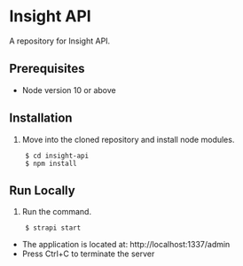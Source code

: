 # Insight API

A repository for Insight API.

## Prerequisites

- Node version 10 or above

## Installation

1. Move into the cloned repository and install node modules.

```
    $ cd insight-api
    $ npm install
```

## Run Locally

1. Run the command.

```
    $ strapi start
```

- The application is located at: http://localhost:1337/admin
- Press Ctrl+C to terminate the server

